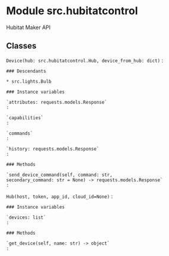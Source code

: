 Module src.hubitatcontrol
=========================
Hubitat Maker API

Classes
-------

`Device(hub: src.hubitatcontrol.Hub, device_from_hub: dict)`
:   

    ### Descendants

    * src.lights.Bulb

    ### Instance variables

    `attributes: requests.models.Response`
    :

    `capabilities`
    :

    `commands`
    :

    `history: requests.models.Response`
    :

    ### Methods

    `send_device_command(self, command: str, secondary_command: str = None) ‑> requests.models.Response`
    :

`Hub(host, token, app_id, cloud_id=None)`
:   

    ### Instance variables

    `devices: list`
    :

    ### Methods

    `get_device(self, name: str) ‑> object`
    :